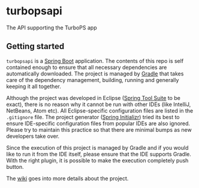 # turbopsapi
The API supporting the TurboPS app

## Getting started
`turbopsapi` is a [Spring Boot](https://projects.spring.io/spring-boot/) application. The contents of this repo is self contained enough to ensure that all necessary dependencies are automatically downloaded. The project is managed by [Gradle](https://gradle.org/) that takes care of the dependency management, building, running and generally keeping it all together.

Although the project was developed in Eclipse ([Spring Tool Suite](https://spring.io/tools) to be exact), there is no reason why it cannot be run with other IDEs (like IntelliJ, NetBeans, Atom etc). All Eclipse-specific configuration files are listed in the `.gitignore` file. The project generator ([Spring Initializr](https://start.spring.io/)) tried its best to ensure IDE-specific configuration files from popular IDEs are also ignored. Please try to maintain this practice so that there are minimal bumps as new developers take over.

Since the execution of this project is managed by Gradle and if you would like to run it from the IDE itself, please ensure that the IDE supports Gradle. With the right plugin, it is possible to make the execution completely push button.

The [wiki](https://github.com/boundlessgeo/turbopsapi/wiki) goes into more details about the project.
